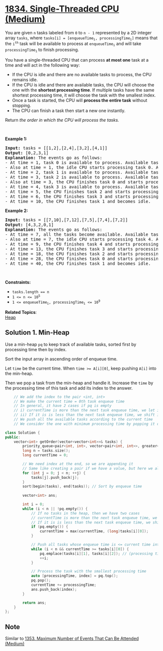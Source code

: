 # [1834. Single-Threaded CPU (Medium)](https://leetcode.com/problems/single-threaded-cpu/)

<p>You are given <code>n</code>​​​​​​ tasks labeled from <code>0</code> to <code>n - 1</code> represented by a 2D integer array <code>tasks</code>, where <code>tasks[i] = [enqueueTime<sub>i</sub>, processingTime<sub>i</sub>]</code> means that the <code>i<sup>​​​​​​th</sup></code>​​​​ task will be available to process at <code>enqueueTime<sub>i</sub></code> and will take <code>processingTime<sub>i</sub></code><sub> </sub>to finish processing.</p>

<p>You have a single-threaded CPU that can process <strong>at most one</strong> task at a time and will act in the following way:</p>

<ul>
	<li>If the CPU is idle and there are no available tasks to process, the CPU remains idle.</li>
	<li>If the CPU is idle and there are available tasks, the CPU will choose the one with the <strong>shortest processing time</strong>. If multiple tasks have the same shortest processing time, it will choose the task with the smallest index.</li>
	<li>Once a task is started, the CPU will <strong>process the entire task</strong> without stopping.</li>
	<li>The CPU can finish a task then start a new one instantly.</li>
</ul>

<p>Return <em>the order in which the CPU will process the tasks.</em></p>

<p>&nbsp;</p>
<p><strong>Example 1:</strong></p>

<pre><strong>Input:</strong> tasks = [[1,2],[2,4],[3,2],[4,1]]
<strong>Output:</strong> [0,2,3,1]
<strong>Explanation: </strong>The events go as follows: 
- At time = 1, task 0 is available to process. Available tasks = {0}.
- Also at time = 1, the idle CPU starts processing task 0. Available tasks = {}.
- At time = 2, task 1 is available to process. Available tasks = {1}.
- At time = 3, task 2 is available to process. Available tasks = {1, 2}.
- Also at time = 3, the CPU finishes task 0 and starts processing task 2 as it is the shortest. Available tasks = {1}.
- At time = 4, task 3 is available to process. Available tasks = {1, 3}.
- At time = 5, the CPU finishes task 2 and starts processing task 3 as it is the shortest. Available tasks = {1}.
- At time = 6, the CPU finishes task 3 and starts processing task 1. Available tasks = {}.
- At time = 10, the CPU finishes task 1 and becomes idle.
</pre>

<p><strong>Example 2:</strong></p>

<pre><strong>Input:</strong> tasks = [[7,10],[7,12],[7,5],[7,4],[7,2]]
<strong>Output:</strong> [4,3,2,0,1]
<strong>Explanation</strong><strong>: </strong>The events go as follows:
- At time = 7, all the tasks become available. Available tasks = {0,1,2,3,4}.
- Also at time = 7, the idle CPU starts processing task 4. Available tasks = {0,1,2,3}.
- At time = 9, the CPU finishes task 4 and starts processing task 3. Available tasks = {0,1,2}.
- At time = 13, the CPU finishes task 3 and starts processing task 2. Available tasks = {0,1}.
- At time = 18, the CPU finishes task 2 and starts processing task 0. Available tasks = {1}.
- At time = 28, the CPU finishes task 0 and starts processing task 1. Available tasks = {}.
- At time = 40, the CPU finishes task 1 and becomes idle.
</pre>

<p>&nbsp;</p>
<p><strong>Constraints:</strong></p>

<ul>
	<li><code>tasks.length == n</code></li>
	<li><code>1 &lt;= n &lt;= 10<sup>5</sup></code></li>
	<li><code>1 &lt;= enqueueTime<sub>i</sub>, processingTime<sub>i</sub> &lt;= 10<sup>9</sup></code></li>
</ul>


**Related Topics**:  
[Heap](https://leetcode.com/tag/heap/)

## Solution 1. Min-Heap

Use a min-heap `pq` to keep track of available tasks, sorted first by processing time then by index.

Sort the input array in ascending order of enqueue time.

Let `time` be the current time. When `time >= A[i][0]`, keep pushing `A[i]` into the min-heap.

Then we pop a task from the min-heap and handle it. Increase the `time` by the processing time of this task and add its index to the answer.

```cpp
    // We add the index to the pair <int, int>
    // We make the current time = 0th task enqueue time
    // In general, it have 2 cases if pq is empty
    // i) currentTime is more than the next task enqueue time, we let it be as more can be pushed into queue instead of only one
    // ii) If it is is less than the next task enqueue time, we shift it to the next task
    // We push all the available tasks according to the current time
    // We consider the one with minimum processing time by popping it out

class Solution {
public:
    vector<int> getOrder(vector<vector<int>>& tasks) {
        priority_queue<pair<int, int>, vector<pair<int, int>>, greater<>> pq; // Min-heap for tasks
        long n = tasks.size();
        long currentTime = 0; 

        // We need index at the end, so we are appending it
        // Same like creating a pair if we have a value, but here we already have 2 values
        for (int j = 0; j < n; ++j) {
            tasks[j].push_back(j);
        }
        sort(begin(tasks), end(tasks)); // Sort by enqueue time
        
        vector<int> ans; 

        int i = 0; 
        while (i < n || !pq.empty()) {
            // If no tasks in the heap, then we have two cases
            // currentTime is more than the next task enqueue time, we let it be as more can be pushed into queue instead of only one
            // If it is is less than the next task enqueue time, we shift it to the next task
            if (pq.empty()) {
                currentTime = max(currentTime, (long)tasks[i][0]);
            }

            // Push all tasks whose enqueue time is <= current time into the heap
            while (i < n && currentTime >= tasks[i][0]) {
                pq.emplace(tasks[i][1], tasks[i][2]); // (processing time, index)
                ++i;
            }

            // Process the task with the smallest processing time
            auto [processingTime, index] = pq.top();
            pq.pop();
            currentTime += processingTime; 
            ans.push_back(index); 
        }

        return ans;
    }
};

```

## Note

Similar to [1353. Maximum Number of Events That Can Be Attended (Medium)](https://leetcode.com/problems/maximum-number-of-events-that-can-be-attended/)
